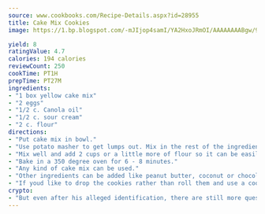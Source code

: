 ```yaml
---
source: www.cookbooks.com/Recipe-Details.aspx?id=28955
title: Cake Mix Cookies
image: https://1.bp.blogspot.com/-mJIjop4samI/YA2HxoJRmOI/AAAAAAAABgw/9Q6cN5purxQQ0M3111-VxRXtHYk4x987wCLcBGAsYHQ/s320/19.png

yield: 8
ratingValue: 4.7
calories: 194 calories
reviewCount: 250
cookTime: PT1H
prepTime: PT27M
ingredients:
- "1 box yellow cake mix"
- "2 eggs"
- "1/2 c. Canola oil"
- "1/2 c. sour cream"
- "2 c. flour"
directions:
- "Put cake mix in bowl."
- "Use potato masher to get lumps out. Mix in the rest of the ingredients."
- "Mix well and add 2 cups or a little more of flour so it can be easily rolled and cut out for cookies."
- "Bake in a 350 degree oven for 6 - 8 minutes."
- "Any kind of cake mix can be used."
- "Other ingredients can be added like peanut butter, coconut or chocolate chips."
- "If youd like to drop the cookies rather than roll them and use a cookie cutter, add a bit less flour."
crypto:
- "But even after his alleged identification, there are still more questions than answers about the enigmatic creator of Bitcoin."
---
```

